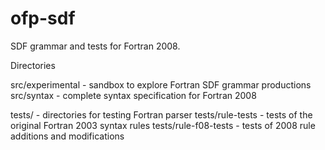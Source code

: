 ofp-sdf
=======

SDF grammar and tests for Fortran 2008.

Directories

   src/experimental      -  sandbox to explore Fortran SDF grammar productions
   src/syntax            -  complete syntax specification for Fortran 2008
   
   tests/                -  directories for testing Fortran parser
   tests/rule-tests      -  tests of the original Fortran 2003 syntax rules
   tests/rule-f08-tests  -  tests of 2008 rule additions and modifications
